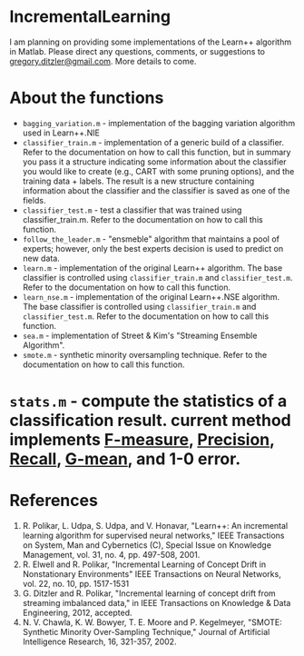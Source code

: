 IncrementalLearning
===================

I am planning on providing some implementations of the Learn++ algorithm in Matlab. Please direct any questions, comments, or suggestions to <gregory.ditzler@gmail.com>. More details to come.



About the functions 
===================
* `bagging_variation.m` - implementation of the bagging variation algorithm used in Learn++.NIE
* `classifier_train.m` - implementation of a generic build of a classifier. Refer to the documentation on how to call this function, but in summary you pass it a structure indicating some information about the classifier you would like to create (e.g., CART with some pruning options), and the training data + labels. The result is a new structure containing information about the classifier and the classifier is saved as one of the fields. 
* `classifier_test.m` - test a classifier that was trained using classifier_train.m. Refer to the documentation on how to call this function.
* `follow_the_leader.m` - "ensmeble" algorithm that maintains a pool of experts; however, only the best experts decision is used to predict on new data.
* `learn.m` - implementation of the original Learn++ algorithm. The base classifier is controlled using `classifier_train.m` and `classifier_test.m`. Refer to the documentation on how to call this function.
* `learn_nse.m` - implementation of the original Learn++.NSE algorithm. The base classifier is controlled using `classifier_train.m` and `classifier_test.m`. Refer to the documentation on how to call this function.
* `sea.m` - implementation of Street & Kim's "Streaming Ensemble Algorithm".
* `smote.m` - synthetic minority oversampling technique. Refer to the documentation on how to call this function.
# `stats.m` - compute the statistics of a classification result. current method implements [F-measure](http://en.wikipedia.org/wiki/F1_score), [Precision](http://en.wikipedia.org/wiki/Precision_(information_retrieval)), [Recall](http://en.wikipedia.org/wiki/Recall_(information_retrieval)), [G-mean](http://en.wikipedia.org/wiki/Geometric_mean), and 1-0 error.


References 
===================
1. R. Polikar, L. Udpa, S. Udpa, and V. Honavar, "Learn++: An incremental learning algorithm for supervised neural networks," IEEE Transactions on System, Man and Cybernetics (C), Special Issue on Knowledge Management, vol. 31, no. 4, pp. 497-508, 2001.
2. R. Elwell and R. Polikar, "Incremental Learning of Concept Drift in Nonstationary Environments" IEEE Transactions on Neural Networks, vol. 22, no. 10, pp. 1517-1531
3. G. Ditzler and R. Polikar, "Incremental learning of concept drift from streaming imbalanced data," in IEEE Transactions on Knowledge & Data Engineering, 2012, accepted.
4. N. V. Chawla, K. W. Bowyer, T. E. Moore and P. Kegelmeyer, "SMOTE: Synthetic Minority Over-Sampling Technique," Journal of Artificial Intelligence Research, 16, 321-357, 2002.
